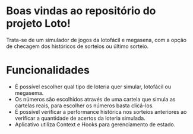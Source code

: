

# Boas vindas ao repositório do projeto Loto!
Trata-se de um simulador de jogos da lotofácil e megasena, com a opção de checagem dos históricos de sorteios ou último sorteio. 

# Funcionalidades
  - É possível escolher qual tipo de loteria quer simular, lotofácil ou megasema.
  - Os números são escolhidos através de uma cartela que simula as cartelas reais, para escolher os números basta clicá-los.
  - É possível verificar a performance histórica nos sorteios anteriores ao verificar a quantidade de acertos da loteria simulada.
  - Aplicativo utiliza Context e Hooks para gerenciamento de estado. 
